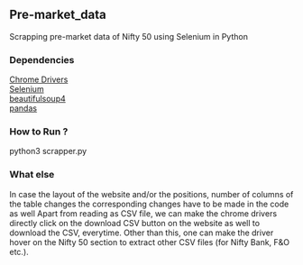 ## Pre-market_data
Scrapping pre-market data of Nifty 50 using Selenium in Python

### Dependencies 
[Chrome Drivers](https://chromedriver.chromium.org/)  
[Selenium](https://pypi.org/project/selenium/)  
[beautifulsoup4](https://pypi.org/project/beautifulsoup4/)  
[pandas](https://pypi.org/project/pandas/)  

### How to Run ?
python3 scrapper.py

### What else 
In case the layout of the website and/or the positions, number of columns of the table changes the corresponding changes have to be 
made in the code as well
Apart from reading as CSV file, we can make the chrome drivers directly click on the download CSV button on the website as well to download the CSV, everytime.
Other than this, one can make the driver hover on the Nifty 50 section to extract other CSV files (for Nifty Bank, F&O etc.).
